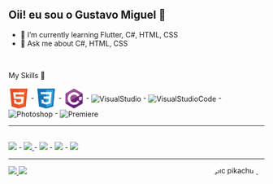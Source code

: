 ## Oii! eu sou o Gustavo Miguel 👋


- 🌱 I’m currently learning Flutter, C#, HTML, CSS
- 💬 Ask me about C#, HTML, CSS
##
 <div style="display: inline_block"><br>
 My Skills 🧠 <br> <br>
  <img align="center" alt="HTML" height="40" width="40" src="https://raw.githubusercontent.com/devicons/devicon/master/icons/html5/html5-original.svg"> -
  <img align="center" alt="CSS" height="40" width="40" src="https://raw.githubusercontent.com/devicons/devicon/master/icons/css3/css3-original.svg"> - 
  <img align="center" alt="Csharp" height="40" width="40" src="https://raw.githubusercontent.com/devicons/devicon/master/icons/csharp/csharp-original.svg"> -
  <img align="center" alt="VisualStudio" height="40" width="40" src="https://cdn.discordapp.com/attachments/879870124813856819/901731917131575346/1200px-Visual_Studio_Code_1.18_icon.svg.png"> -
 <img align="center" alt="VisualStudioCode" height="40" width="40" src="https://cdn.discordapp.com/attachments/879870124813856819/901731942247071824/Visual_Studio_Icon_2019.svg.png"> -
  <img align="center" alt="Photoshop" height="40" width="40" src="https://cdn.discordapp.com/attachments/879870124813856819/901714364699140147/adobe-photoshop_1.png"> -
  <img align="center" alt="Premiere" height="40" width="40" src="https://cdn.discordapp.com/attachments/879870124813856819/901714689816408134/pre-estreia.png">
  
 <hr>

<div> 
  <br>
  <div>
  <a href="https://www.instagram.com/_guuz/" target="_blank"><img src="https://img.shields.io/badge/-Instagram-%23E4405F?style=for-the-badge&logo=instagram&logoColor=white" target="_blank"></a> -
 	<a href="https://www.twitch.tv/guuz_19" target="_blank"><img src="https://img.shields.io/badge/Twitch-9146FF?style=for-the-badge&logo=twitch&logoColor=white" target="_blank">  </a> -
  <a href = "mailto:gustavomiguel012@gmail.com"><img src="https://img.shields.io/badge/-Gmail-%23333?style=for-the-badge&logo=gmail&logoColor=white" target="_blank"></a> -
  <a href="https://www.linkedin.com/in/gustavo-miguel-46456a1b2/" target="_blank"><img src="https://img.shields.io/badge/-LinkedIn-%230077B5?style=for-the-badge&logo=linkedin&logoColor=white" target="_blank"></a> -
    <a href="https://steamcommunity.com/profiles/76561198424430264/"target="_blank"><img src="https://img.shields.io/badge/Steam-000000?style=for-the-badge&logo=steam&logoColor=white"target="_blank">
     <hr>
     <img align="right" alt="pic pikachu gif" height="250" style="border-radius:50px;" src="https://cdn.discordapp.com/attachments/879870124813856819/901702789078593546/579af2d8df43ca612e38b09a103bcde82b7d92aa_hq.gif">
</div>
     
     
</div>
  <a href="https://github.com/gustavofmiguel">
  <img height="180em" src="https://github-readme-stats.vercel.app/api?username=gustavofmiguel&show_icons=true&theme=dark&include_all_commits=true&count_private=true"/>
  <img height="180em" src="https://github-readme-stats.vercel.app/api/top-langs/?username=gustavofmiguel&layout=compact&langs_count=7&theme=dark"/>
</div>
   
   
##

    
